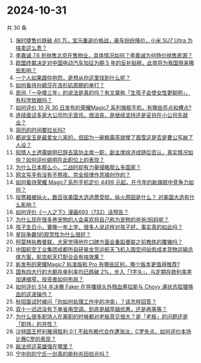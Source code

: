 # 2024-10-31

共 30 条

<!-- BEGIN -->
<!-- 最后更新时间 Thu Oct 31 2024 00:00:48 GMT+0800 (China Standard Time) -->

1. [保时捷售价跌破 40 万，宝马重返价格战，豪车纷纷降价，小米 SU7 Ultra 为啥卖这么贵？](https://www.zhihu.com/question/2505226029)
1. [李嘉诚 7.6 折抛售北京在售物业，具体情况如何？李嘉诚为何特价抛售房源？](https://www.zhihu.com/question/2350354248)
1. [欧盟终裁决定对中国电动汽车加征为期 5 年的反补贴税，此举将为我国带来哪些影响？](https://www.zhihu.com/question/2553925944)
1. [一个人如果跟你抱怨，是想从你这里找到什么呢？](https://www.zhihu.com/question/2508240590)
1. [如何看待孙颖莎在洛杉矶周期的单打？](https://www.zhihu.com/question/2222010309)
1. [民间「一孕傻三年」的说法是真的吗？有文章称「生孩子会使女性更聪明」，有科学依据吗？](https://www.zhihu.com/question/2564795267)
1. [如何评价 10 月 30 日发布的荣耀Magic7 系列旗舰手机，有哪些亮点和槽点?](https://www.zhihu.com/question/2588327022)
1. [连续面试多家大公司均无音讯，很沮丧，是继续坚持还是妥协在小公司先就业？](https://www.zhihu.com/question/668860815)
1. [简历的时间要拉长吗?](https://www.zhihu.com/question/564606360)
1. [都说宝玉是最爱女儿家的，但因为一碗枫露茶就撵了茜雪这是否是曹公写崩了人设？](https://www.zhihu.com/question/423613837)
1. [知情人士透露姚明已辞去篮协主席一职，副主席徐济成随后否认，真实情况如何？如何评价姚明在此职位上的表现？](https://www.zhihu.com/question/2579273944)
1. [为什么日本那么小，二战时却有力量侵略那么多国家？](https://www.zhihu.com/question/2239488014)
1. [网文写手有没有不熬夜、完全规律作息搞创作的？](https://www.zhihu.com/question/802701024)
1. [如何看待荣耀 Magic7 系列手机定价 4499 元起，在今年的新旗舰中竞争力如何？](https://www.zhihu.com/question/2605820476)
1. [投票箱被纵火，数百张美国大选选票受损，纵火原因是什么？ 对美国大选有什么影响？](https://www.zhihu.com/question/2430779652)
1. [如何评价《一人之下》漫画693（732）话预告？](https://www.zhihu.com/question/2573042023)
1. [为什么现在很多养宠物的人会喜欢将自己称为宠物的爸爸/妈妈呢？](https://www.zhihu.com/question/1725713018)
1. [孩子生日小，要晚一年上学，很多人说这样对孩子好，事实真的如此吗？](https://www.zhihu.com/question/2324336941)
1. [星际争霸1的观赏性为什么很好？](https://www.zhihu.com/question/65440063)
1. [阿莫林执教曼联，大家觉得他在口碑方面会重蹈曼联之前教练的覆辙吗？](https://www.zhihu.com/question/2513693544)
1. [中国航空工业集团成都所自研昊龙货运航天飞机入围空间站低成本货物运输总体方案，航空航天打配合会有啥效果？](https://www.zhihu.com/question/2432705906)
1. [新发布的荣耀Magic7 标准版和 Pro 有哪些区别，哪个版本更值得推荐?](https://www.zhihu.com/question/2605893694)
1. [国有四大行的大额存单利率均已跌破 2%，步入「1字头」，与定期存款利率差加速缩窄，投资者如何布局？](https://www.zhihu.com/question/2503590425)
1. [如何评价 S14 半决赛 Faker 在导播镜头外残血塞拉斯与 Chovy 满状态狐狸换血的这波操作？](https://www.zhihu.com/question/2345101496)
1. [秋招面试时被问「你如何处理工作中的冲突」？该怎样回答？](https://www.zhihu.com/question/2285763281)
1. [双十一迟迟没有下单省电空调，到底是越早越优惠，还是再等等？](https://www.zhihu.com/question/2453740708)
1. [为什么很多职场人在离职的时候都对老板意见很大？是「老板」的问题还是「职场」的共性？](https://www.zhihu.com/question/2390074492)
1. [沙特国王杯利雅得胜利 0:1 不敌布赖代合作遭淘汰，C罗失点，如何评价本场比赛C罗的表现？](https://www.zhihu.com/question/2539699987)
1. [敌法师这英雄强在哪里？](https://www.zhihu.com/question/271523772)
1. [宁中则的宁氏一剑真的能秒杀田伯光吗？](https://www.zhihu.com/question/2420372349)

<!-- END -->
